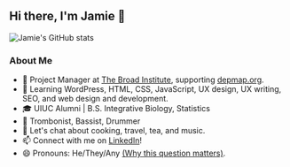 ## Hi there, I'm Jamie 👋

![Jamie's GitHub stats](https://github-readme-stats.vercel.app/api?username=jamkmak&show_icons=true&theme=tokyonight)


### About Me

- 🔨 Project Manager at [The Broad Institute](https://www.broadinstitute.org/), supporting [depmap.org](https://depmap.org/portal/).
- 🌱 Learning WordPress, HTML, CSS, JavaScript, UX design, UX writing, SEO, and web design and development.
- 🎓 UIUC Alumni | B.S. Integrative Biology, Statistics
- 🎼 Trombonist, Bassist, Drummer
- 💬 Let's chat about cooking, travel, tea, and music.
- 📫 Connect with me on [LinkedIn](https://www.linkedin.com/in/jakmak/)!
- 😄 Pronouns: He/They/Any [(Why this question matters)](https://www.mypronouns.org/).



<!--
**jamkmak/jamkmak** is a ✨ _special_ ✨ repository because its `README.md` (this file) appears on your GitHub profile.

Here are some ideas to get you started:

- 🔭 I’m currently working on ...
- 🌱 I’m currently learning WordPress, HTML, CSS, JavaScript, and 
- 👯 I’m looking to collaborate on ...
- 🤔 I’m looking for help with ...
- 💬 Ask me about ...
- 📫 How to reach me: ...
- 😄 Pronouns: he/they/any
- ⚡ Fun fact: ...

https://github.com/anuraghazra/github-readme-stats#top-languages-card
https://github.com/anuraghazra/github-readme-stats/blob/master/themes/README.md
https://github.com/charlielevine
https://gist.github.com/rxaviers/7360908

-->
